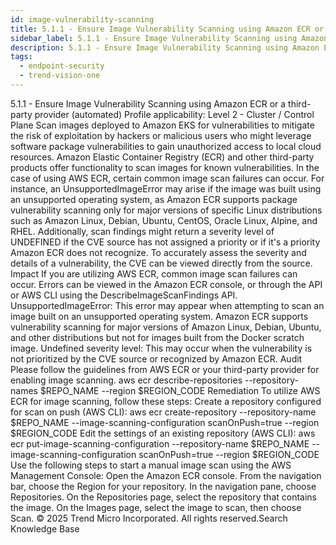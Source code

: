 ```yaml
---
id: image-vulnerability-scanning
title: 5.1.1 - Ensure Image Vulnerability Scanning using Amazon ECR or a third-party provider (automated)
sidebar_label: 5.1.1 - Ensure Image Vulnerability Scanning using Amazon ECR or a third-party provider (automated)
description: 5.1.1 - Ensure Image Vulnerability Scanning using Amazon ECR or a third-party provider (automated)
tags:
  - endpoint-security
  - trend-vision-one
---
```


 5.1.1 - Ensure Image Vulnerability Scanning using Amazon ECR or a third-party provider (automated) Profile applicability: Level 2 - Cluster / Control Plane Scan images deployed to Amazon EKS for vulnerabilities to mitigate the risk of exploitation by hackers or malicious users who might leverage software package vulnerabilities to gain unauthorized access to local cloud resources. Amazon Elastic Container Registry (ECR) and other third-party products offer functionality to scan images for known vulnerabilities. In the case of using AWS ECR, certain common image scan failures can occur. For instance, an UnsupportedImageError may arise if the image was built using an unsupported operating system, as Amazon ECR supports package vulnerability scanning only for major versions of specific Linux distributions such as Amazon Linux, Debian, Ubuntu, CentOS, Oracle Linux, Alpine, and RHEL. Additionally, scan findings might return a severity level of UNDEFINED if the CVE source has not assigned a priority or if it's a priority Amazon ECR does not recognize. To accurately assess the severity and details of a vulnerability, the CVE can be viewed directly from the source. Impact If you are utilizing AWS ECR, common image scan failures can occur. Errors can be viewed in the Amazon ECR console, or through the API or AWS CLI using the DescribeImageScanFindings API. UnsupportedImageError: This error may appear when attempting to scan an image built on an unsupported operating system. Amazon ECR supports vulnerability scanning for major versions of Amazon Linux, Debian, Ubuntu, and other distributions but not for images built from the Docker scratch image. Undefined severity level: This may occur when the vulnerability is not prioritized by the CVE source or recognized by Amazon ECR. Audit Please follow the guidelines from AWS ECR or your third-party provider for enabling image scanning. aws ecr describe-repositories --repository-names $REPO_NAME --region $REGION_CODE Remediation To utilize AWS ECR for image scanning, follow these steps: Create a repository configured for scan on push (AWS CLI): aws ecr create-repository --repository-name $REPO_NAME --image-scanning-configuration scanOnPush=true --region $REGION_CODE Edit the settings of an existing repository (AWS CLI): aws ecr put-image-scanning-configuration --repository-name $REPO_NAME --image-scanning-configuration scanOnPush=true --region $REGION_CODE Use the following steps to start a manual image scan using the AWS Management Console: Open the Amazon ECR console. From the navigation bar, choose the Region for your repository. In the navigation pane, choose Repositories. On the Repositories page, select the repository that contains the image. On the Images page, select the image to scan, then choose Scan. © 2025 Trend Micro Incorporated. All rights reserved.Search Knowledge Base